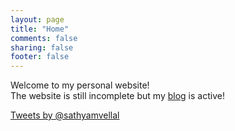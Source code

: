 ```yaml
---
layout: page
title: "Home"
comments: false
sharing: false
footer: false
---
```


Welcome to my personal website!  
The website is still incomplete but my [blog]({{root}}/blog) is active!

<a class="twitter-timeline" href="https://twitter.com/sathyamvellal" width="300" height="500" data-widget-id="476192186896089091">Tweets by @sathyamvellal</a>
